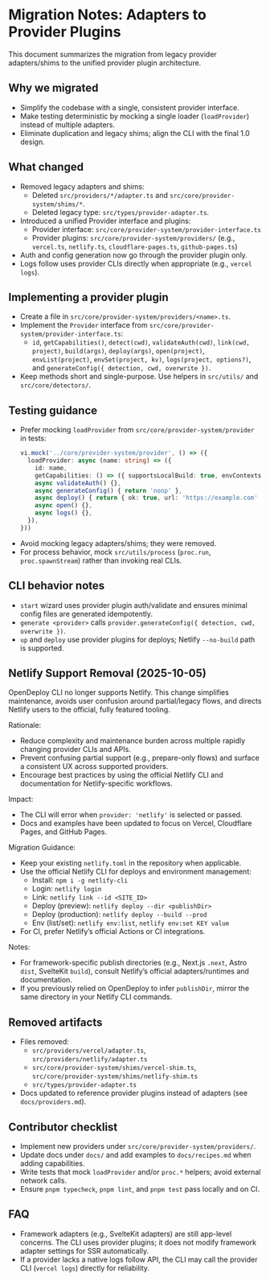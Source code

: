 # Migration Notes: Adapters to Provider Plugins

This document summarizes the migration from legacy provider adapters/shims to the unified provider plugin architecture.

## Why we migrated
- Simplify the codebase with a single, consistent provider interface.
- Make testing deterministic by mocking a single loader (`loadProvider`) instead of multiple adapters.
- Eliminate duplication and legacy shims; align the CLI with the final 1.0 design.

## What changed
- Removed legacy adapters and shims:
  - Deleted `src/providers/*/adapter.ts` and `src/core/provider-system/shims/*`.
  - Deleted legacy type: `src/types/provider-adapter.ts`.
- Introduced a unified Provider interface and plugins:
  - Provider interface: `src/core/provider-system/provider-interface.ts`
  - Provider plugins: `src/core/provider-system/providers/` (e.g., `vercel.ts`, `netlify.ts`, `cloudflare-pages.ts`, `github-pages.ts`)
- Auth and config generation now go through the provider plugin only.
- Logs follow uses provider CLIs directly when appropriate (e.g., `vercel logs`).

## Implementing a provider plugin
- Create a file in `src/core/provider-system/providers/<name>.ts`.
- Implement the `Provider` interface from `src/core/provider-system/provider-interface.ts`:
  - `id`, `getCapabilities()`, `detect(cwd)`, `validateAuth(cwd)`, `link(cwd, project)`, `build(args)`,
    `deploy(args)`, `open(project)`, `envList(project)`, `envSet(project, kv)`,
    `logs(project, options?)`, and `generateConfig({ detection, cwd, overwrite })`.
- Keep methods short and single-purpose. Use helpers in `src/utils/` and `src/core/detectors/`.

## Testing guidance
- Prefer mocking `loadProvider` from `src/core/provider-system/provider` in tests:
  ```ts
  vi.mock('../core/provider-system/provider', () => ({
    loadProvider: async (name: string) => ({
      id: name,
      getCapabilities: () => ({ supportsLocalBuild: true, envContexts: ['preview','production'] /* ... */ }),
      async validateAuth() {},
      async generateConfig() { return 'noop' },
      async deploy() { return { ok: true, url: 'https://example.com' } },
      async open() {},
      async logs() {},
    }),
  }))
  ```
- Avoid mocking legacy adapters/shims; they were removed.
- For process behavior, mock `src/utils/process` (`proc.run`, `proc.spawnStream`) rather than invoking real CLIs.

## CLI behavior notes
- `start` wizard uses provider plugin auth/validate and ensures minimal config files are generated idempotently.
- `generate <provider>` calls `provider.generateConfig({ detection, cwd, overwrite })`.
- `up` and `deploy` use provider plugins for deploys; Netlify `--no-build` path is supported.

## Netlify Support Removal (2025-10-05)

OpenDeploy CLI no longer supports Netlify. This change simplifies maintenance, avoids user confusion around partial/legacy flows, and directs Netlify users to the official, fully featured tooling.

Rationale:

- Reduce complexity and maintenance burden across multiple rapidly changing provider CLIs and APIs.
- Prevent confusing partial support (e.g., prepare-only flows) and surface a consistent UX across supported providers.
- Encourage best practices by using the official Netlify CLI and documentation for Netlify-specific workflows.

Impact:

- The CLI will error when `provider: 'netlify'` is selected or passed.
- Docs and examples have been updated to focus on Vercel, Cloudflare Pages, and GitHub Pages.

Migration Guidance:

- Keep your existing `netlify.toml` in the repository when applicable.
- Use the official Netlify CLI for deploys and environment management:
  - Install: `npm i -g netlify-cli`
  - Login: `netlify login`
  - Link: `netlify link --id <SITE_ID>`
  - Deploy (preview): `netlify deploy --dir <publishDir>`
  - Deploy (production): `netlify deploy --build --prod`
  - Env (list/set): `netlify env:list`, `netlify env:set KEY value`
- For CI, prefer Netlify’s official Actions or CI integrations.

Notes:

- For framework-specific publish directories (e.g., Next.js `.next`, Astro `dist`, SvelteKit `build`), consult Netlify’s official adapters/runtimes and documentation.
- If you previously relied on OpenDeploy to infer `publishDir`, mirror the same directory in your Netlify CLI commands.

## Removed artifacts
- Files removed:
  - `src/providers/vercel/adapter.ts`, `src/providers/netlify/adapter.ts`
  - `src/core/provider-system/shims/vercel-shim.ts`, `src/core/provider-system/shims/netlify-shim.ts`
  - `src/types/provider-adapter.ts`
- Docs updated to reference provider plugins instead of adapters (see `docs/providers.md`).

## Contributor checklist
- Implement new providers under `src/core/provider-system/providers/`.
- Update docs under `docs/` and add examples to `docs/recipes.md` when adding capabilities.
- Write tests that mock `loadProvider` and/or `proc.*` helpers; avoid external network calls.
- Ensure `pnpm typecheck`, `pnpm lint`, and `pnpm test` pass locally and on CI.

## FAQ
- Framework adapters (e.g., SvelteKit adapters) are still app-level concerns. The CLI uses provider plugins; it does not modify framework adapter settings for SSR automatically.
- If a provider lacks a native logs follow API, the CLI may call the provider CLI (`vercel logs`) directly for reliability.
